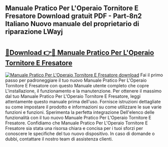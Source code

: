 ## Manuale Pratico Per L'Operaio Tornitore E Fresatore Download gratuit PDF - Part-8n2 Italiano Nuovo manuale del proprietario di riparazione LWayj

# <h2><a href="http://dfgrd19.blite.top/?on=Manuale+Pratico+Per+L%27Operaio+Tornitore+E+Fresatore">🔗Download 👉🔴 Manuale Pratico Per L'Operaio Tornitore E Fresatore</a></h2>

[![Manuale Pratico Per L'Operaio Tornitore E Fresatore download](https://i.imgur.com/lujVjoI.png)](http://dfgrd19.blite.top/?on=Manuale+Pratico+Per+L%27Operaio+Tornitore+E+Fresatore)
Fai il primo passo per padroneggiare il tuo nuovo Manuale Pratico Per L'Operaio Tornitore E Fresatore con questo Manuale utente completo che copre L'installazione, il funzionamento e la manutenzione. Per ottenere il massimo dal tuo Manuale Pratico Per L'Operaio Tornitore E Fresatore, leggi attentamente questo manuale prima dell'uso. Fornisce istruzioni dettagliate su come impostare il prodotto e informazioni su come utilizzare le sue varie funzioni e funzioni. Sperimenta la perfetta integrazione Dell'elenco delle funzionalità con il tuo nuovo Manuale Pratico Per L'Operaio Tornitore E Fresatore. Confidiamo che Manuale Pratico Per L'Operaio Tornitore E Fresatore sia stata una risorsa chiara e concisa per i tuoi sforzi per conoscere le specifiche del tuo nuovo dispositivo. In caso di domande o dubbi, contattare il nostro team di assistenza clienti.
